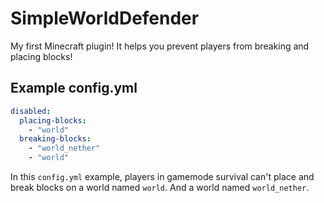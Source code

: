 # SimpleWorldDefender
My first Minecraft plugin! It helps you prevent players from breaking and placing blocks!

## Example config.yml

```yaml
disabled:
  placing-blocks:
    - "world"
  breaking-blocks:
    - "world_nether"
    - "world"
```

In this `config.yml` example, players in gamemode survival can't place and break blocks on a world named `world`. And a world named `world_nether`.

